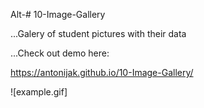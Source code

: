 Alt-# 10-Image-Gallery

...Galery of student pictures with their data

...Check out demo here:

https://antonijak.github.io/10-Image-Gallery/

![example.gif]
